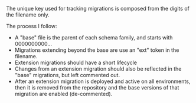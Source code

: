 The unique key used for tracking migrations is composed from the digits of the filename only.

The process I follow:

* A "base" file is the parent of each schema family, and starts with 0000000000...
* Migrations extending beyond the base are use an "ext" token in the filename.
* Extension migrations should have a short lifecycle
* Changes from an extension migration should also be reflected in the "base" migrations, but left commented out.
* After an extension migration is deployed and active on all environments, then it is removed from the repository and the base versions of that migration are enabled (de-commented).

